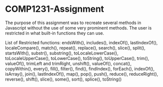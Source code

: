 # COMP1231-Assignment
The purpose of this assignment was to recreate several methods in Javascript without the use of some very prominent methods. The user is restricted in what built-in functions they can use.

List of Restricted functions: 
endsWith(),
includes(),
indexOf(),
lastIndexOf(),
localeCompare(),
match(),
repeat(),
replace(),
search(),
slice(),
split(),
startsWith(),
substr(),
substring(),
toLocaleLowerCase(),
toLocaleUpperCase(),
toLowerCase(),
toString(),
toUpperCase(),
trim(),
valueOf(),
trimLeft and trimRight,
unshift(),
valueOf(),
concat(),
copyWithin(),
every(),
fill(),
filter(),
find(),
findIndex(),
forEach(),
indexOf(),
isArray(),
join(),
lastIndexOf(),
map(),
pop(),
push(),
reduce(),
reduceRight(),
reverse(),
shift(),
slice(),
some(),
sort(),
splice(),
toString()
